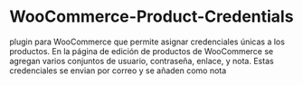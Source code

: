 # WooCommerce-Product-Credentials
plugin para WooCommerce que permite asignar credenciales únicas a los productos. En la página de edición de productos de WooCommerce se agregan varios conjuntos de usuario, contraseña, enlace, y nota.  Estas credenciales se envian por correo y se añaden como nota
